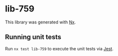 # lib-759

This library was generated with [Nx](https://nx.dev).

## Running unit tests

Run `nx test lib-759` to execute the unit tests via [Jest](https://jestjs.io).
